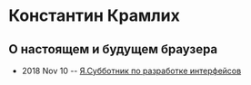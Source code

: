 # Константин Крамлих

## О настоящем и будущем браузера
- 2018 Nov 10 -- [Я.Субботник по разработке интерфейсов](https://events.yandex.ru/lib/talks/6684/)    
